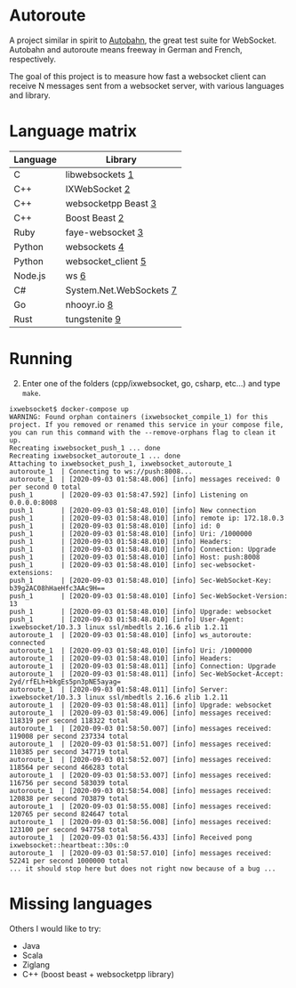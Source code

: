 # Autoroute

A project similar in spirit to [Autobahn](https://crossbar.io/autobahn/), the great test suite for WebSocket. Autobahn and autoroute means freeway in German and French, respectively.

The goal of this project is to measure how fast a websocket client can receive N messages sent from a websocket server, with various languages and library.

# Language matrix

| Language  | Library                  |
|-----------|--------------------------|
| C         | libwebsockets [1]        |
| C++       | IXWebSocket [2]          |
| C++       | websocketpp Beast [3]    |
| C++       | Boost Beast [2]          |
| Ruby      | faye-websocket [3]       |
| Python    | websockets [4]           |
| Python    | websocket_client [5]     |
| Node.js   | ws [6]                   |
| C#        | System.Net.WebSockets [7]|
| Go        | nhooyr.io [8]            |
| Rust      | tungstenite [9]          |

[1]: https://libwebsockets.org/
[2]: https://github.com/machinezone/IXWebSocket
[3]: https://github.com/zaphoyd/websocketpp
[4]: https://github.com/boostorg/beast
[5]: https://github.com/faye/faye-websocket-ruby
[6]: https://github.com/aaugustin/websockets
[7]: https://pypi.org/project/websocket_client/
[8]: https://github.com/websockets/ws
[9]: https://docs.microsoft.com/en-us/dotnet/api/system.net.websockets.websocket
[10]: https://github.com/nhooyr/websocket
[11]: https://github.com/snapview/tungstenite-rs

# Running

2. Enter one of the folders (cpp/ixwebsocket, go, csharp, etc...) and type `make`.

```
ixwebsocket$ docker-compose up
WARNING: Found orphan containers (ixwebsocket_compile_1) for this project. If you removed or renamed this service in your compose file, you can run this command with the --remove-orphans flag to clean it up.
Recreating ixwebsocket_push_1 ... done
Recreating ixwebsocket_autoroute_1 ... done
Attaching to ixwebsocket_push_1, ixwebsocket_autoroute_1
autoroute_1  | Connecting to ws://push:8008...
autoroute_1  | [2020-09-03 01:58:48.006] [info] messages received: 0 per second 0 total
push_1       | [2020-09-03 01:58:47.592] [info] Listening on 0.0.0.0:8008
push_1       | [2020-09-03 01:58:48.010] [info] New connection
push_1       | [2020-09-03 01:58:48.010] [info] remote ip: 172.18.0.3
push_1       | [2020-09-03 01:58:48.010] [info] id: 0
push_1       | [2020-09-03 01:58:48.010] [info] Uri: /1000000
push_1       | [2020-09-03 01:58:48.010] [info] Headers:
push_1       | [2020-09-03 01:58:48.010] [info] Connection: Upgrade
push_1       | [2020-09-03 01:58:48.010] [info] Host: push:8008
push_1       | [2020-09-03 01:58:48.010] [info] sec-websocket-extensions: 
push_1       | [2020-09-03 01:58:48.010] [info] Sec-WebSocket-Key: b39g2AC08hHaeHfc3AAc9H==
push_1       | [2020-09-03 01:58:48.010] [info] Sec-WebSocket-Version: 13
push_1       | [2020-09-03 01:58:48.010] [info] Upgrade: websocket
push_1       | [2020-09-03 01:58:48.010] [info] User-Agent: ixwebsocket/10.3.3 linux ssl/mbedtls 2.16.6 zlib 1.2.11
autoroute_1  | [2020-09-03 01:58:48.010] [info] ws_autoroute: connected
autoroute_1  | [2020-09-03 01:58:48.010] [info] Uri: /1000000
autoroute_1  | [2020-09-03 01:58:48.010] [info] Headers:
autoroute_1  | [2020-09-03 01:58:48.011] [info] Connection: Upgrade
autoroute_1  | [2020-09-03 01:58:48.011] [info] Sec-WebSocket-Accept: 2yd/rfELh+bkgEs5pn3pNE5ayag=
autoroute_1  | [2020-09-03 01:58:48.011] [info] Server: ixwebsocket/10.3.3 linux ssl/mbedtls 2.16.6 zlib 1.2.11
autoroute_1  | [2020-09-03 01:58:48.011] [info] Upgrade: websocket
autoroute_1  | [2020-09-03 01:58:49.006] [info] messages received: 118319 per second 118322 total
autoroute_1  | [2020-09-03 01:58:50.007] [info] messages received: 119008 per second 237334 total
autoroute_1  | [2020-09-03 01:58:51.007] [info] messages received: 110385 per second 347719 total
autoroute_1  | [2020-09-03 01:58:52.007] [info] messages received: 118564 per second 466283 total
autoroute_1  | [2020-09-03 01:58:53.007] [info] messages received: 116756 per second 583039 total
autoroute_1  | [2020-09-03 01:58:54.008] [info] messages received: 120838 per second 703879 total
autoroute_1  | [2020-09-03 01:58:55.008] [info] messages received: 120765 per second 824647 total
autoroute_1  | [2020-09-03 01:58:56.008] [info] messages received: 123100 per second 947758 total
autoroute_1  | [2020-09-03 01:58:56.433] [info] Received pong ixwebsocket::heartbeat::30s::0
autoroute_1  | [2020-09-03 01:58:57.010] [info] messages received: 52241 per second 1000000 total
... it should stop here but does not right now because of a bug ...
```

# Missing languages

Others I would like to try:

* Java
* Scala
* Ziglang
* C++ (boost beast + websocketpp library)
